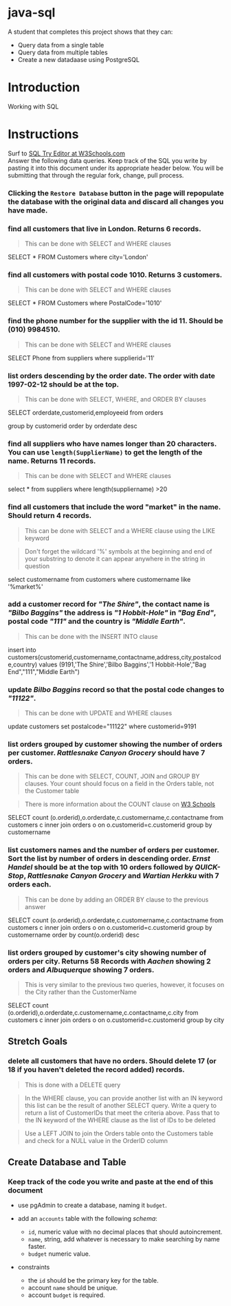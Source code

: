 # java-sql

A student that completes this project shows that they can:
* Query data from a single table
* Query data from multiple tables
* Create a new datadaase using PostgreSQL

# Introduction

Working with SQL

# Instructions

Surf to [SQL Try Editor at W3Schools.com](https://www.w3schools.com/Sql/tryit.asp?filename=trysql_select_top)  
Answer the following data queries. Keep track of the SQL you write by pasting it into this document under its appropriate header below. You will be submitting that through the regular fork, change, pull process.

### **Clicking the `Restore Database` button in the page will repopulate the database with the original data and discard all changes you have made**.

### find all customers that live in London. Returns 6 records.
> This can be done with SELECT and WHERE clauses

SELECT * 
FROM Customers
where city='London'


### find all customers with postal code 1010. Returns 3 customers.
> This can be done with SELECT and WHERE clauses

SELECT * 
FROM Customers
where PostalCode='1010'

### find the phone number for the supplier with the id 11. Should be (010) 9984510.
> This can be done with SELECT and WHERE clauses

SELECT Phone
from suppliers
where supplierid='11'

### list orders descending by the order date. The order with date 1997-02-12 should be at the top.
> This can be done with SELECT, WHERE, and ORDER BY clauses

SELECT orderdate,customerid,employeeid
from orders

group by customerid
order by  orderdate desc

### find all suppliers who have names longer than 20 characters. You can use `length(SupplierName)` to get the length of the name. Returns 11 records.
> This can be done with SELECT and WHERE clauses

select *
from suppliers
where length(suppliername) >20

### find all customers that include the word "market" in the name. Should return 4 records.
> This can be done with SELECT and a WHERE clause using the LIKE keyword

> Don't forget the wildcard '%' symbols at the beginning and end of your substring to denote it can appear anywhere in the string in question

select customername
from customers
where customername like '%market%'

### add a customer record for _"The Shire"_, the contact name is _"Bilbo Baggins"_ the address is _"1 Hobbit-Hole"_ in _"Bag End"_, postal code _"111"_ and the country is _"Middle Earth"_.
> This can be done with the INSERT INTO clause

insert into customers(customerid,customername,contactname,address,city,postalcode,country)
values (9191,'The Shire','Bilbo Baggins','1 Hobbit-Hole',"Bag End","111","Middle Earth")

### update _Bilbo Baggins_ record so that the postal code changes to _"11122"_.
> This can be done with UPDATE and WHERE clauses

update customers
set postalcode="11122"
where customerid=9191

### list orders grouped by customer showing the number of orders per customer. _Rattlesnake Canyon Grocery_ should have 7 orders.
> This can be done with SELECT, COUNT, JOIN and GROUP BY clauses. Your count should focus on a field in the Orders table, not the Customer table

> There is more information about the COUNT clause on [W3 Schools](https://www.w3schools.com/sql/sql_count_avg_sum.asp)

SELECT count (o.orderid),o.orderdate,c.customername,c.contactname
from customers c inner join orders o
on o.customerid=c.customerid
group by customername

### list customers names and the number of orders per customer. Sort the list by number of orders in descending order. _Ernst Handel_ should be at the top with 10 orders followed by _QUICK-Stop_, _Rattlesnake Canyon Grocery_ and _Wartian Herkku_ with 7 orders each.
> This can be done by adding an ORDER BY clause to the previous answer

SELECT count (o.orderid),o.orderdate,c.customername,c.contactname
from customers c inner join orders o
on o.customerid=c.customerid
group by customername
order by count(o.orderid) desc

### list orders grouped by customer's city showing number of orders per city. Returns 58 Records with _Aachen_ showing 2 orders and _Albuquerque_ showing 7 orders.
> This is very similar to the previous two queries, however, it focuses on the City rather than the CustomerName

SELECT count (o.orderid),o.orderdate,c.customername,c.contactname,c.city
from customers c inner join orders o
on o.customerid=c.customerid
group by city


## Stretch Goals

### delete all customers that have no orders. Should delete 17 (or 18 if you haven't deleted the record added) records.
> This is done with a DELETE query

> In the WHERE clause, you can provide another list with an IN keyword this list can be the result of another SELECT query. Write a query to return a list of CustomerIDs that meet the criteria above. Pass that to the IN keyword of the WHERE clause as the list of IDs to be deleted
 
> Use a LEFT JOIN to join the Orders table onto the Customers table and check for a NULL value in the OrderID column

## Create Database and Table

### Keep track of the code you write and paste at the end of this document

- use pgAdmin to create a database, naming it `budget`.
- add an `accounts` table with the following _schema_:

  - `id`, numeric value with no decimal places that should autoincrement.
  - `name`, string, add whatever is necessary to make searching by name faster.
  - `budget` numeric value.

- constraints
  - the `id` should be the primary key for the table.
  - account `name` should be unique.
  - account `budget` is required.

